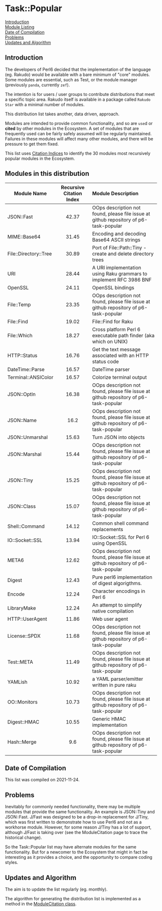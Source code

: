 # Task::Popular
[Introduction](#introduction)    
[Module Listing](#modules-in-this-distribution)  
[Date of Compilation](#date-of-compilation)  
[Problems](#problems)  
[Updates and Algorithm](#updates-and-algorithm)

## Introduction

The developers of Perl6 decided that the implementation
of the language (eg. Rakudo) would be available with a bare minimum of "core" modules.
Some modules are essential, such as Test, or the module manager (previously `panda`, currently `zef`).

The intention is for users / user groups to contribute distributions that meet a specific topic area.
Rakudo itself is available in a package called `Rakudo Star` with a minimal number of modules.

This distribution list takes another, data driven, approach.

Modules are intended to provide common functionality, and so are `use`d or **cited** by other modules in the Ecosystem. A set of modules that are
frequently used can be fairly safely assumed will be regularly maintained. Failures in these modules will affect many other modules, and there will be pressure to get them fixed. 

This list uses [Citation Indices](http://finanalyst.github.io/ModuleCitation/) to identify the 30 modules most recursively popular modules in the Ecosystem.

## Modules in this distribution

| Module Name | Recursive Citation Index | Module Description |
|---| :---: | :--- |
| JSON::Fast | 42.37 | OOps description not found, please file issue at github repository of p6-task-popular |
| MIME::Base64 | 31.45 | Encoding and decoding Base64 ASCII strings |
| File::Directory::Tree | 30.89 | Port of File::Path::Tiny - create and delete directory trees |
| URI | 28.44 | A URI implementation using Raku grammars to implement RFC 3986 BNF |
| OpenSSL | 24.11 | OpenSSL bindings |
| File::Temp | 23.35 | OOps description not found, please file issue at github repository of p6-task-popular |
| File::Find | 19.02 | File::Find for Raku |
| File::Which | 18.27 | Cross platform Perl 6 executable path finder (aka which on UNIX) |
| HTTP::Status | 16.76 | Get the text message associated with an HTTP status code |
| DateTime::Parse | 16.57 | DateTime parser |
| Terminal::ANSIColor | 16.57 | Colorize terminal output |
| JSON::OptIn | 16.38 | OOps description not found, please file issue at github repository of p6-task-popular |
| JSON::Name | 16.2 | OOps description not found, please file issue at github repository of p6-task-popular |
| JSON::Unmarshal | 15.63 | Turn JSON into objects |
| JSON::Marshal | 15.44 | OOps description not found, please file issue at github repository of p6-task-popular |
| JSON::Tiny | 15.25 | OOps description not found, please file issue at github repository of p6-task-popular |
| JSON::Class | 15.07 | OOps description not found, please file issue at github repository of p6-task-popular |
| Shell::Command | 14.12 | Common shell command replacements |
| IO::Socket::SSL | 13.94 | IO::Socket::SSL for Perl 6 using OpenSSL |
| META6 | 12.62 | OOps description not found, please file issue at github repository of p6-task-popular |
| Digest | 12.43 | Pure perl6 implementation of digest algorigthms. |
| Encode | 12.24 | Character encodings in Perl 6 |
| LibraryMake | 12.24 | An attempt to simplify native compilation |
| HTTP::UserAgent | 11.86 | Web user agent |
| License::SPDX | 11.68 | OOps description not found, please file issue at github repository of p6-task-popular |
| Test::META | 11.49 | OOps description not found, please file issue at github repository of p6-task-popular |
| YAMLish | 10.92 | a YAML parser/emitter written in pure raku |
| OO::Monitors | 10.73 | OOps description not found, please file issue at github repository of p6-task-popular |
| Digest::HMAC | 10.55 | Generic HMAC implementation |
| Hash::Merge | 9.6 | OOps description not found, please file issue at github repository of p6-task-popular |
## Date of Compilation

This list was compiled on 2021-11-24.

## Problems

Inevitably for commonly needed functionality, there may be multiple modules that provide the same functionality.
An example is JSON::Tiny and JSON::Fast. J/Fast was designed to be a drop-in replacement for J/Tiny, which
was first written to demonstrate how to use Perl6 and not as a workhorse module. However, for some reason J/Tiny
has a lot of support, although J/Fast is taking over (see the  ModuleCitation page to trace the historical change).

So the Task::Popular list may have alternate modules for the same functionality. But for a newcomer to the Ecosystem
that might in fact be interesting as it provides a choice, and the opportunity to compare coding styles.

## Updates and Algorithm

The aim is to update the list regularly (eg. monthly).

The algorithm for generating the distribution list is implemented as a method in the [ModuleCitation class](https://github.com/finanalyst/ModuleCitation).
